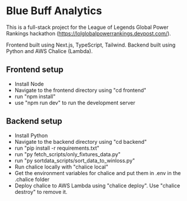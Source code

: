 # Blue Buff Analytics

This is a full-stack project for the League of Legends Global Power Rankings hackathon (https://lolglobalpowerrankings.devpost.com/).

Frontend built using Next.js, TypeScript, Tailwind.
Backend built using Python and AWS Chalice (Lambda).

## Frontend setup

- Install Node
- Navigate to the frontend directory using "cd frontend"
- run "npm install"
- use "npm run dev" to run the development server

## Backend setup

- Install Python
- Navigate to the backend directory using "cd backend"
- run "pip install -r requirements.txt"
- run "py fetch_scripts/only_fixtures_data.py"
- run "py sortdata_scripts/sort_data_to_winloss.py"
- Run chalice locally with "chalice local"
- Get the environment variables for chalice and put them in .env in the .chalice folder
- Deploy chalice to AWS Lambda using "chalice deploy". Use "chalice destroy" to remove it.
